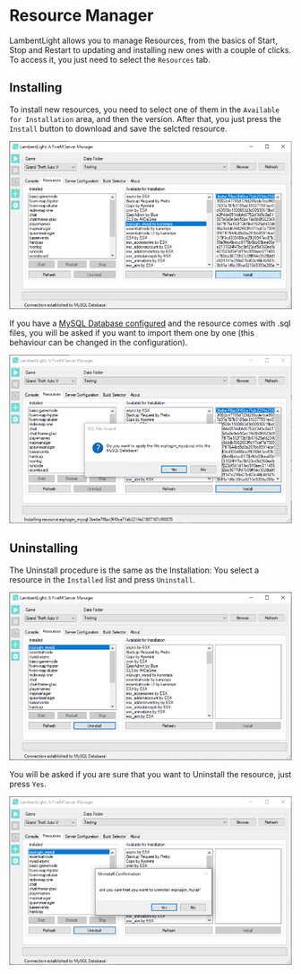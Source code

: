 # Resource Manager

LambentLight allows you to manage Resources, from the basics of Start, Stop and Restart to updating and installing new ones with a couple of clicks. To access it, you just need to select the `Resources` tab. 

## Installing

To install new resources, you need to select one of them in the `Available for Installation` area, and then the version. After that, you just press the `Install` button to download and save the selcted resource.

![Installing the Resource](images/resources/installing.png)

If you have a [MySQL Database configured](mysql.md) and the resource comes with .sql files, you will be asked if you want to import them one by one (this behaviour can be changed in the configuration).

![Importing the SQL file](images/resources/installing2.png)

## Uninstalling

The Uninstall procedure is the same as the Installation: You select a resource in the `Installed` list and press `Uninstall`.

![Uninstalling the Resource](images/resources/uninstalling.png)

You will be asked if you are sure that you want to Uninstall the resource, just press `Yes`.

![The confirmation window](images/resources/uninstalling2.png)
